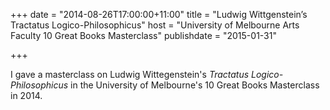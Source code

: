 +++
date = "2014-08-26T17:00:00+11:00"
title = "Ludwig Wittgenstein&rsquo;s Tractatus Logico-Philosophicus"
host = "University of Melbourne Arts Faculty 10 Great Books Masterclass"
publishdate = "2015-01-31"

+++
 
I gave a masterclass on Ludwig Wittegenstein's _Tractatus Logico-Philosophicus_ in the University of Melbourne's 10 Great Books Masterclass in 2014. 
